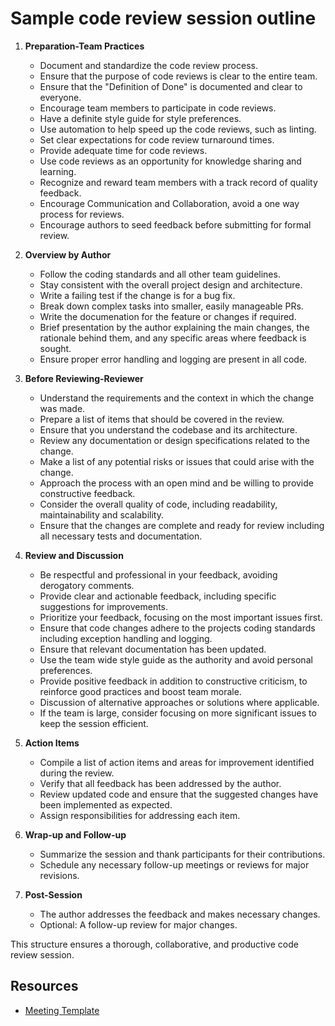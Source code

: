 # Sample code review session outline

1. **Preparation-Team Practices**
   - Document and standardize the code review process.
   - Ensure that the purpose of code reviews is clear to the entire team.
   - Ensure that the "Definition of Done" is documented and clear to everyone.
   - Encourage team members to participate in code reviews.
   - Have a definite style guide for style preferences.
   - Use automation to help speed up the code reviews, such as linting.
   - Set clear expectations for code review turnaround times.
   - Provide adequate time for code reviews.
   - Use code reviews as an opportunity for knowledge sharing and learning.
   - Recognize and reward team members with a track record of quality feedback.
   - Encourage Communication and Collaboration, avoid a one way process for reviews.
   - Encourage authors to seed feedback before submitting for formal review. 

2. **Overview by Author**
   - Follow the coding standards and all other team guidelines.
   - Stay consistent with the overall project design and architecture.
   - Write a failing test if the change is for a bug fix.
   - Break down complex tasks into smaller, easily manageable PRs.
   - Write the documenation for the feature or changes if required.
   - Brief presentation by the author explaining the main changes, the rationale behind them, and any specific areas where feedback is sought.
   - Ensure proper error handling and logging are present in all code.

3. **Before Reviewing-Reviewer**
   - Understand the requirements and the context in which the change was made.
   - Prepare a list of items that should be covered in the review.
   - Ensure that you understand the codebase and its architecture.
   - Review any documentation or design specifications related to the change.
   - Make a list of any potential risks or issues that could arise with the change.
   - Approach the process with an open mind and be willing to provide constructive feedback.
   - Consider the overall quality of code, including readability, maintainability and scalability.
   - Ensure that the changes are complete and ready for review including all necessary tests and documentation.

4. **Review and Discussion**
   - Be respectful and professional in your feedback, avoiding derogatory comments.
   - Provide clear and actionable feedback, including specific suggestions for improvements.
   - Prioritize your feedback, focusing on the most important issues first.
   - Ensure that code changes adhere to the projects coding standards including exception handling and logging.
   - Ensure that relevant documentation has been updated.
   - Use the team wide style guide as the authority and avoid personal preferences.
   - Provide positive feedback in addition to constructive criticism, to reinforce good practices and boost team morale.
   - Discussion of alternative approaches or solutions where applicable.
   - If the team is large, consider focusing on more significant issues to keep the session efficient.

5. **Action Items**
   - Compile a list of action items and areas for improvement identified during the review.
   - Verify that all feedback has been addressed by the author.
   - Review updated code and ensure that the suggested changes have been implemented as expected.
   - Assign responsibilities for addressing each item.

6. **Wrap-up and Follow-up**
   - Summarize the session and thank participants for their contributions.
   - Schedule any necessary follow-up meetings or reviews for major revisions.

7. **Post-Session**
   - The author addresses the feedback and makes necessary changes.
   - Optional: A follow-up review for major changes.

This structure ensures a thorough, collaborative, and productive code review session.

## Resources

- [Meeting Template](resources/meeting-template.txt)